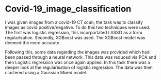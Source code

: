 # Covid-19_image_classification
I was given images from a covid-19 CT scan, the task was to classify images as covid positive/negative. To do this two techniques were used. The first was logistic regression, this incorportated LASSO as a form regularisation. Secondly, XGBoost was used. The XGBoost model was deemed the more accurate.

Following this, some data regarding the images was provided which had been passed through a neural network. This data was reduced via PCA and then Logistic regression was once again applied. In this task there was a deeper look at the regularisation of logistic regression. The data was then clustered using a Gaussian Mixed model.

